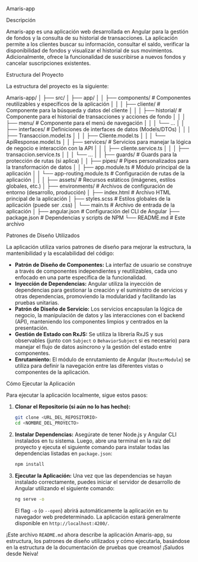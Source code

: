 Amaris-app

Descripción

Amaris-app es una aplicación web desarrollada en Angular para la gestión de fondos y la consulta de su historial de transacciones. La aplicación permite a los clientes buscar su información, consultar el saldo, verificar la disponibilidad de fondos y visualizar el historial de sus movimientos. Adicionalmente, ofrece la funcionalidad de suscribirse a nuevos fondos y cancelar suscripciones existentes.

Estructura del Proyecto

La estructura del proyecto es la siguiente:

Amaris-app/
│
├── src/
│   ├── app/
│   │   ├── components/         # Componentes reutilizables y específicos de la aplicación
│   │   │   ├── cliente/        # Componente para la búsqueda y datos del cliente
│   │   │   ├── historial/      # Componente para el historial de transacciones y acciones de fondo
│   │   │   ├── menu/           # Componente para el menú de navegación
│   │   │   └── ...
│   │   ├── interfaces/       # Definiciones de interfaces de datos (Models/DTOs)
│   │   │   ├── Transaccion.model.ts
│   │   │   ├── Cliente.model.ts
│   │   │   └── ApiResponse.model.ts
│   │   ├── services/         # Servicios para manejar la lógica de negocio e interacción con la API
│   │   │   ├── cliente.service.ts
│   │   │   ├── transaccion.service.ts
│   │   │   └── ...
│   │   ├── guards/           # Guards para la protección de rutas (si aplica)
│   │   ├── pipes/            # Pipes personalizados para la transformación de datos
│   │   ├── app.module.ts     # Módulo principal de la aplicación
│   │   └── app-routing.module.ts # Configuración de rutas de la aplicación
│   │
│   ├── assets/             # Recursos estáticos (imágenes, estilos globales, etc.)
│   ├── environments/       # Archivos de configuración de entorno (desarrollo, producción)
│   ├── index.html          # Archivo HTML principal de la aplicación
│   ├── styles.scss         # Estilos globales de la aplicación (puede ser .css)
│   └── main.ts             # Archivo de entrada de la aplicación
│
├── angular.json          # Configuración del CLI de Angular
├── package.json          # Dependencias y scripts de NPM
└── README.md             # Este archivo

Patrones de Diseño Utilizados

La aplicación utiliza varios patrones de diseño para mejorar la estructura, la mantenibilidad y la escalabilidad del código:

* **Patrón de Diseño de Componentes:** La interfaz de usuario se construye a través de componentes independientes y reutilizables, cada uno enfocado en una parte específica de la funcionalidad.
* **Inyección de Dependencias:** Angular utiliza la inyección de dependencias para gestionar la creación y el suministro de servicios y otras dependencias, promoviendo la modularidad y facilitando las pruebas unitarias.
* **Patrón de Diseño de Servicio:** Los servicios encapsulan la lógica de negocio, la manipulación de datos y las interacciones con el backend (API), manteniendo los componentes limpios y centrados en la presentación.
* **Gestión de Estado con RxJS:** Se utiliza la librería RxJS y sus observables (junto con `Subject` o `BehaviorSubject` si es necesario) para manejar el flujo de datos asíncrono y la gestión del estado entre componentes.
* **Enrutamiento:** El módulo de enrutamiento de Angular (`RouterModule`) se utiliza para definir la navegación entre las diferentes vistas o componentes de la aplicación.

Cómo Ejecutar la Aplicación

Para ejecutar la aplicación localmente, sigue estos pasos:

1.  **Clonar el Repositorio (si aún no lo has hecho):**
    ```bash
    git clone <URL_DEL_REPOSITORIO>
    cd <NOMBRE_DEL_PROYECTO>
    ```

2.  **Instalar Dependencias:** Asegúrate de tener Node.js y Angular CLI instalados en tu sistema. Luego, abre una terminal en la raíz del proyecto y ejecuta el siguiente comando para instalar todas las dependencias listadas en `package.json`:
    ```bash
    npm install
    ```

3.  **Ejecutar la Aplicación:** Una vez que las dependencias se hayan instalado correctamente, puedes iniciar el servidor de desarrollo de Angular utilizando el siguiente comando:
    ```bash
    ng serve -o
    ```
    El flag `-o` (o `--open`) abrirá automáticamente la aplicación en tu navegador web predeterminado. La aplicación estará generalmente disponible en `http://localhost:4200/`.

¡Este archivo `README.md` ahora describe la aplicación Amaris-app, su estructura, los patrones de diseño utilizados y cómo ejecutarla, basándose en la estructura de la documentación de pruebas que creamos! ¡Saludos desde Neiva!
